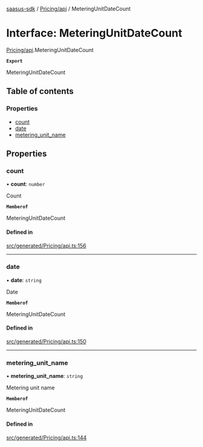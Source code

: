 [saasus-sdk](../README.md) / [Pricing/api](../modules/Pricing_api.md) / MeteringUnitDateCount

# Interface: MeteringUnitDateCount

[Pricing/api](../modules/Pricing_api.md).MeteringUnitDateCount

**`Export`**

MeteringUnitDateCount

## Table of contents

### Properties

- [count](Pricing_api.MeteringUnitDateCount.md#count)
- [date](Pricing_api.MeteringUnitDateCount.md#date)
- [metering\_unit\_name](Pricing_api.MeteringUnitDateCount.md#metering_unit_name)

## Properties

### count

• **count**: `number`

Count

**`Memberof`**

MeteringUnitDateCount

#### Defined in

[src/generated/Pricing/api.ts:156](https://github.com/saasus-platform/saasus-sdk-javascript/blob/997c544/src/generated/Pricing/api.ts#L156)

___

### date

• **date**: `string`

Date

**`Memberof`**

MeteringUnitDateCount

#### Defined in

[src/generated/Pricing/api.ts:150](https://github.com/saasus-platform/saasus-sdk-javascript/blob/997c544/src/generated/Pricing/api.ts#L150)

___

### metering\_unit\_name

• **metering\_unit\_name**: `string`

Metering unit name

**`Memberof`**

MeteringUnitDateCount

#### Defined in

[src/generated/Pricing/api.ts:144](https://github.com/saasus-platform/saasus-sdk-javascript/blob/997c544/src/generated/Pricing/api.ts#L144)
